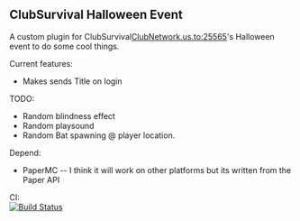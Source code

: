 ## ClubSurvival Halloween Event
A custom plugin for ClubSurvival<ClubNetwork.us.to:25565>'s Halloween event to do some cool things.  

Current features:
* Makes sends Title on login

TODO:
* Random blindness effect
* Random playsound
* Random Bat spawning @ player location.   

Depend:
* PaperMC -- I think it will work on other platforms but its written from the Paper API  

CI:  
[![Build Status](https://travis-ci.com/kevinsal03/CS-Halloween-Event.svg?branch=master)](https://travis-ci.com/kevinsal03/CS-Halloween-Event)